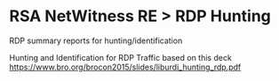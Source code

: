 # RSA NetWitness RE > RDP Hunting
RDP summary reports for hunting/identification

Hunting and Identification for RDP Traffic based on this deck
https://www.bro.org/brocon2015/slides/liburdi_hunting_rdp.pdf
